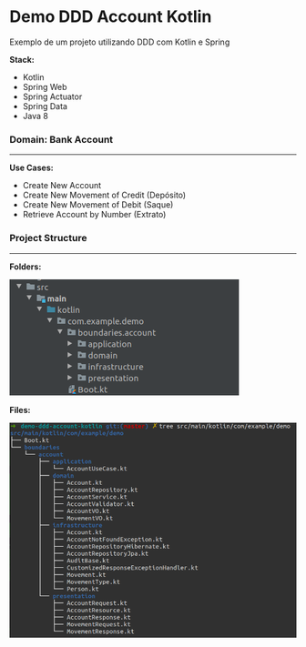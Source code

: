 # Demo DDD Account Kotlin

Exemplo de um projeto utilizando DDD com Kotlin e Spring

**Stack:**   

- Kotlin 
- Spring Web
- Spring Actuator
- Spring Data
- Java 8

### Domain: Bank Account
--------------------

**Use Cases:**   

- Create New Account
- Create New Movement of Credit (Depósito)
- Create New Movement of Debit (Saque)
- Retrieve Account by Number (Extrato)

### Project Structure
---------------------

**Folders:**   

![Folders](./doc/structure-folders.png)

**Files:**   

![Files](./doc/structure-files.png)







 
